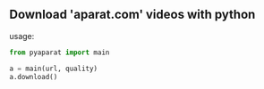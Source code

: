 ## Download 'aparat.com' videos with python

usage:

```python
from pyaparat import main

a = main(url, quality)
a.download()
```
